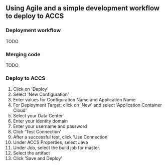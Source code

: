 ## Using Agile and a simple development workflow to deploy to ACCS

### Deployment workflow

TODO

### Merging code 

TODO

### Deploy to ACCS

1. Click on 'Deploy'
2. Select 'New Configuration'
3. Enter values for Configuration Name and Application Name
4. For Deployment Target, click on 'New' and select 'Application Container Cloud'
5. Select your Data Center
6. Enter your identity domain
7. Enter your username and password
8. Click 'Test Connection'
9. After a successful test, click 'Use Connection'
10. Under ACCS Properties, select Java
11. Under Job, select the build job for master.
12. Select the artifact
13. Click 'Save and Deploy'